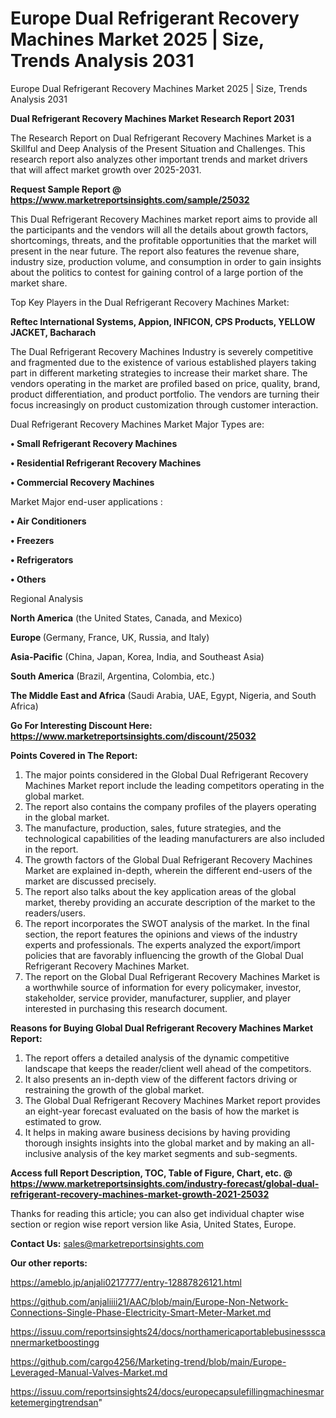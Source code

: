 # Europe Dual Refrigerant Recovery Machines Market 2025 | Size, Trends Analysis 2031
 Europe Dual Refrigerant Recovery Machines Market 2025 | Size, Trends Analysis 2031

<strong>Dual Refrigerant Recovery Machines Market Research Report 2031</strong>

The Research Report on Dual Refrigerant Recovery Machines Market is a Skillful and Deep Analysis of the Present Situation and Challenges. This research report also analyzes other important trends and market drivers that will affect market growth over 2025-2031.

<strong>Request Sample Report @ <a href=https://www.marketreportsinsights.com/sample/25032>https://www.marketreportsinsights.com/sample/25032</a></strong>

This Dual Refrigerant Recovery Machines market report aims to provide all the participants and the vendors will all the details about growth factors, shortcomings, threats, and the profitable opportunities that the market will present in the near future. The report also features the revenue share, industry size, production volume, and consumption in order to gain insights about the politics to contest for gaining control of a large portion of the market share.

Top Key Players in the Dual Refrigerant Recovery Machines Market:

<strong>Reftec International Systems, Appion, INFICON, CPS Products, YELLOW JACKET, Bacharach</strong>

The Dual Refrigerant Recovery Machines Industry is severely competitive and fragmented due to the existence of various established players taking part in different marketing strategies to increase their market share. The vendors operating in the market are profiled based on price, quality, brand, product differentiation, and product portfolio. The vendors are turning their focus increasingly on product customization through customer interaction.

Dual Refrigerant Recovery Machines Market Major Types are:

<strong>• Small Refrigerant Recovery Machines

• Residential Refrigerant Recovery Machines

• Commercial Recovery Machines</strong>

Market Major end-user applications :

<strong>• Air Conditioners

• Freezers

• Refrigerators

• Others</strong>

Regional Analysis

</u><strong><b>North America</b></strong> (the United States, Canada, and Mexico)

<strong><b>Europe </b></strong>(Germany, France, UK, Russia, and Italy)

<strong><b>Asia-Pacific</b></strong> (China, Japan, Korea, India, and Southeast Asia)

<strong><b>South America</b></strong> (Brazil, Argentina, Colombia, etc.)

<strong><b>The Middle East and Africa</b></strong> (Saudi Arabia, UAE, Egypt, Nigeria, and South Africa)

<strong>Go For Interesting Discount Here: <a href=https://www.marketreportsinsights.com/discount/25032>https://www.marketreportsinsights.com/discount/25032</a></strong>

<strong>Points Covered in The Report:</strong>
<ol>
  <li>The major points considered in the Global Dual Refrigerant Recovery Machines Market report include the leading competitors operating in the global market.</li>
  <li>The report also contains the company profiles of the players operating in the global market.</li>
  <li>The manufacture, production, sales, future strategies, and the technological capabilities of the leading manufacturers are also included in the report.</li>
  <li>The growth factors of the Global Dual Refrigerant Recovery Machines Market are explained in-depth, wherein the different end-users of the market are discussed precisely.</li>
  <li>The report also talks about the key application areas of the global market, thereby providing an accurate description of the market to the readers/users.</li>
  <li>The report incorporates the SWOT analysis of the market. In the final section, the report features the opinions and views of the industry experts and professionals. The experts analyzed the export/import policies that are favorably influencing the growth of the Global Dual Refrigerant Recovery Machines Market.</li>
  <li>The report on the Global Dual Refrigerant Recovery Machines Market is a worthwhile source of information for every policymaker, investor, stakeholder, service provider, manufacturer, supplier, and player interested in purchasing this research document.</li>
</ol>
<strong>Reasons for Buying Global Dual Refrigerant Recovery Machines Market Report:</strong>

<ol>
  <li>The report offers a detailed analysis of the dynamic competitive landscape that keeps the reader/client well ahead of the competitors.</li>
  <li>It also presents an in-depth view of the different factors driving or restraining the growth of the global market.</li>
  <li>The Global Dual Refrigerant Recovery Machines Market report provides an eight-year forecast evaluated on the basis of how the market is estimated to grow.</li>
  <li>It helps in making aware business decisions by having providing thorough insights insights into the global market and by making an all-inclusive analysis of the key market segments and sub-segments.</li>
</ol>
<strong>Access full Report Description, TOC, Table of Figure, Chart, etc. @ <a href=https://www.marketreportsinsights.com/industry-forecast/global-dual-refrigerant-recovery-machines-market-growth-2021-25032>https://www.marketreportsinsights.com/industry-forecast/global-dual-refrigerant-recovery-machines-market-growth-2021-25032</a></strong>


Thanks for reading this article; you can also get individual chapter wise section or region wise report version like Asia, United States, Europe.

<strong>Contact Us:</strong>
sales@marketreportsinsights.com

<strong>Our other reports:</strong>

<a href=https://ameblo.jp/anjali0217777/entry-12887826121.html>https://ameblo.jp/anjali0217777/entry-12887826121.html</a>

<a href=https://github.com/anjaliiii21/AAC/blob/main/Europe-Non-Network-Connections-Single-Phase-Electricity-Smart-Meter-Market.md>https://github.com/anjaliiii21/AAC/blob/main/Europe-Non-Network-Connections-Single-Phase-Electricity-Smart-Meter-Market.md</a>

<a href=https://issuu.com/reportsinsights24/docs/northamericaportablebusinessscannermarketboostingg>https://issuu.com/reportsinsights24/docs/northamericaportablebusinessscannermarketboostingg</a>

<a href=https://github.com/cargo4256/Marketing-trend/blob/main/Europe-Leveraged-Manual-Valves-Market.md>https://github.com/cargo4256/Marketing-trend/blob/main/Europe-Leveraged-Manual-Valves-Market.md</a>

<a href=https://issuu.com/reportsinsights24/docs/europecapsulefillingmachinesmarketemergingtrendsan>https://issuu.com/reportsinsights24/docs/europecapsulefillingmachinesmarketemergingtrendsan</a>"
